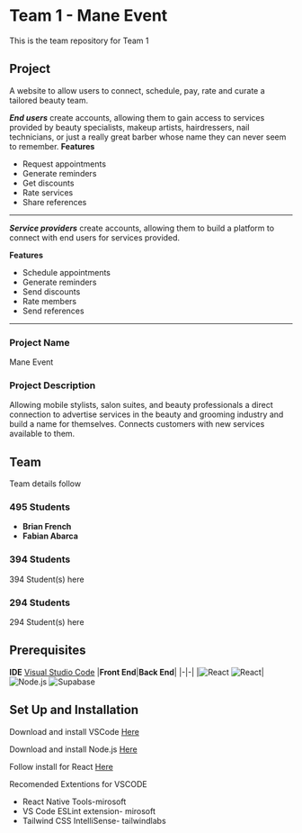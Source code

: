  # Team 1 - Mane Event

This is the team repository for Team 1

## Project
A website to allow users to connect, schedule, pay, rate and curate a tailored beauty team.

***End users*** create accounts, allowing them to gain access to services provided by beauty specialists, makeup artists, hairdressers, nail technicians, or just a really great barber whose name they can never seem to remember.
**Features**
+ Request appointments
+ Generate reminders
+ Get discounts
+ Rate services
+ Share references
---
***Service providers*** create accounts, allowing them to build a platform to connect with end users for services provided.

**Features**
+ Schedule appointments
+ Generate reminders
+ Send discounts
+ Rate members
+ Send references
---
### Project Name
Mane Event

### Project Description  
Allowing mobile stylists, salon suites, and beauty professionals a direct connection to advertise services in the beauty and grooming industry and build a name for themselves. Connects customers with new services available to them. 

## Team

Team details follow

### 495 Students 

- **Brian French**
- **Fabian Abarca**

### 394 Students

394 Student(s) here

### 294 Students

294 Student(s) here

## Prerequisites
**IDE**  [Visual Studio Code](https://code.visualstudio.com/download)
|**Front End**|**Back End**|
|-|-|
|![React](https://img.shields.io/badge/React-white?logo=react) ![React](https://img.shields.io/badge/tailwindcss-white?logo=tailwindcss)|![Node.js](https://img.shields.io/badge/Node.js-white?logo=node.js) ![Supabase](https://img.shields.io/badge/Supabase-white?logo=Supabase)
 
## Set Up and Installation
Download and install VSCode [Here](https://code.visualstudio.com/download)

Download and install Node.js [Here](https://www.nodejs.tech/ro/download) 

Follow install for React [Here](https://react.dev/learn/editor-setup)

Recomended Extentions for VSCODE 
 + React Native Tools-mirosoft
 + VS Code ESLint extension- mirosoft 	
 + Tailwind CSS IntelliSense- tailwindlabs


